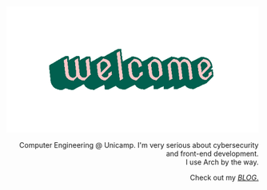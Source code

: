 <div name="header" align="center">
    <img height="" src="assets/welcome.gif"/>
</div>

<div name="whoami" align="right">
    <p>
        Computer Engineering @ Unicamp. I'm very serious about cybersecurity and front-end development.<br>I use Arch by the way.  
    </p>
    <p>
        Check out my <a href="https://icarochiabai.github.io/" target="_blank"><i>BLOG</i>.</a>
    </p>
    <br>
</div>
